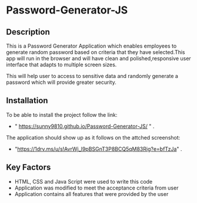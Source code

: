 # Password-Generator-JS

## Description

This is a Password Generator Application which enables employees to generate random password based on criteria that they have selected.This app will run in the browser and will have clean and polished,responsive user interface that adapts to multiple screen sizes. 

This will help user to access to sensitive data and randomly generate a password which will provide greater security.

## Installation

To be able to install the project follow the link:

* " https://sunny9810.github.io/Password-Generator-JS/ " . 
 
 The application should show up as it follows on the attched screenshot:

* "https://1drv.ms/u/s!AvrWj_l9pBSGnT3P8BCQ5qM83Rig?e=bfTzJa" .


## Key Factors

* HTML, CSS and Java Script were used to write this code
* Application was modified to meet the acceptance criteria from user
* Application contains all features that were provided by the user









